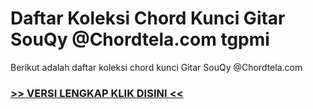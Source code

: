 
 # Daftar Koleksi Chord  Kunci Gitar SouQy @Chordtela.com tgpmi


Berikut adalah daftar koleksi chord  kunci Gitar SouQy @Chordtela.com

###  <a href="https://shortlighzx.web.app?sq=Daftar Koleksi Chord  Kunci Gitar SouQy @Chordtela.com"> >> VERSI LENGKAP KLIK DISINI << </a>
